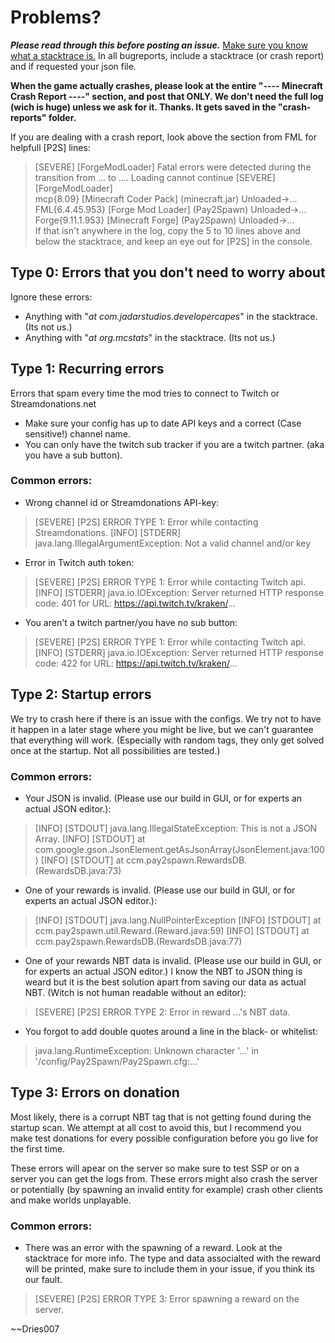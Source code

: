 # Problems?
***Please read through this before posting an issue.***
[Make sure you know what a stacktrace is.](http://www.dries007.net/downloads/stacktrace.png)
In all bugreports, include a stacktrace (or crash report) and if requested your json file.

**When the game actually crashes, please look at the entire "---- Minecraft Crash Report ----" section, and post that ONLY. We don't need the full log (wich is huge) unless we ask for it. Thanks. It gets saved in the "crash-reports" folder.**

If you are dealing with a crash report, look above the section from FML for helpfull [P2S] lines:
>    [SEVERE] [ForgeModLoader] Fatal errors were detected during the transition from ... to .... Loading cannot continue
>    [SEVERE] [ForgeModLoader] <br>
>    	mcp{8.09} [Minecraft Coder Pack] (minecraft.jar) Unloaded->...<br>
>    	FML{6.4.45.953} [Forge Mod Loader] (Pay2Spawn) Unloaded->...<br>
>    	Forge{9.11.1.953} [Minecraft Forge] (Pay2Spawn) Unloaded->...<br>
If that isn't anywhere in the log, copy the 5 to 10 lines above and below the stacktrace, and keep an eye out for [P2S] in the console.

## Type 0: Errors that you don't need to worry about
Ignore these errors:

* Anything with "*at com.jadarstudios.developercapes*" in the stacktrace. (Its not us.)
* Anything with "*at org.mcstats*" in the stacktrace. (Its not us.)

## Type 1: Recurring errors
Errors that spam every time the mod tries to connect to Twitch or Streamdonations.net

* Make sure your config has up to date API keys and a correct (Case sensitive!) channel name.
* You can only have the twitch sub tracker if you are a twitch partner. (aka you have a sub button).

### Common errors:
* Wrong channel id or Streamdonations API-key:

>    [SEVERE] [P2S] ERROR TYPE 1: Error while contacting Streamdonations.
>    [INFO] [STDERR] java.lang.IllegalArgumentException: Not a valid channel and/or key

* Error in Twitch auth token:

>    [SEVERE] [P2S] ERROR TYPE 1: Error while contacting Twitch api.
>    [INFO] [STDERR] java.io.IOException: Server returned HTTP response code: 401 for URL: https://api.twitch.tv/kraken/...

* You aren't a twitch partner/you have no sub button:

>    [SEVERE] [P2S] ERROR TYPE 1: Error while contacting Twitch api.
>    [INFO] [STDERR] java.io.IOException: Server returned HTTP response code: 422 for URL: https://api.twitch.tv/kraken/...

## Type 2: Startup errors
We try to crash here if there is an issue with the configs. We try not to have it happen in a later stage where you might be live, but we can't guarantee that everything will work. (Especially with random tags, they only get solved once at the startup. Not all possibilities are tested.)

### Common errors:
* Your JSON is invalid. (Please use our build in GUI, or for experts an actual JSON editor.):

>    [INFO] [STDOUT] java.lang.IllegalStateException: This is not a JSON Array.
>    [INFO] [STDOUT] 	at com.google.gson.JsonElement.getAsJsonArray(JsonElement.java:100)
>    [INFO] [STDOUT] 	at ccm.pay2spawn.RewardsDB.<init>(RewardsDB.java:73)

* One of your rewards is invalid. (Please use our build in GUI, or for experts an actual JSON editor.):

>    [INFO] [STDOUT] java.lang.NullPointerException
>    [INFO] [STDOUT] 	at ccm.pay2spawn.util.Reward.<init>(Reward.java:59)
>    [INFO] [STDOUT] 	at ccm.pay2spawn.RewardsDB.<init>(RewardsDB.java:77)

* One of your rewards NBT data is invalid. (Please use our build in GUI, or for experts an actual JSON editor.) I know the NBT to JSON thing is weard but it is the best solution apart from saving our data as actual NBT. (Witch is not human readable without an editor):

>    [SEVERE] [P2S] ERROR TYPE 2: Error in reward ...'s NBT data.

* You forgot to add double quotes around a line in the black- or whitelist:

>    java.lang.RuntimeException: Unknown character '...' in '/config/Pay2Spawn/Pay2Spawn.cfg:...'

## Type 3: Errors on donation
Most likely, there is a corrupt NBT tag that is not getting found during the startup scan. We attempt at all cost to avoid this, but I recommend you make test donations for every possible configuration before you go live for the first time.

These errors will apear on the server so make sure to test SSP or on a server you can get the logs from. 
These errors might also crash the server or potentially (by spawning an invalid entity for example) crash other clients and make worlds unplayable.

### Common errors:
* There was an error with the spawning of a reward. Look at the stacktrace for more info. The type and data associalted with the reward will be printed, make sure to include them in your issue, if you think its our fault.

>    [SEVERE] [P2S] ERROR TYPE 3: Error spawning a reward on the server.

~~Dries007
